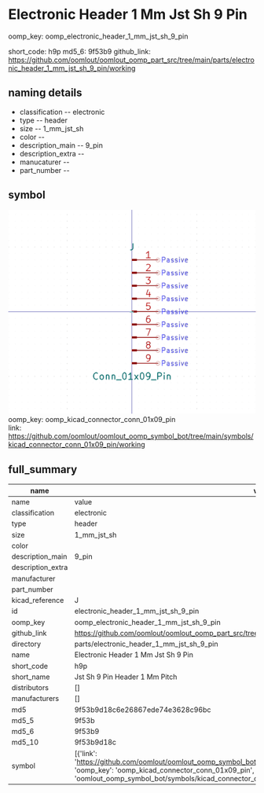 # Electronic Header 1 Mm Jst Sh 9 Pin
oomp_key: oomp_electronic_header_1_mm_jst_sh_9_pin 


short_code: h9p
md5_6: 9f53b9
github_link: https://github.com/oomlout/oomlout_oomp_part_src/tree/main/parts/electronic_header_1_mm_jst_sh_9_pin/working
## naming details
* classification -- electronic
* type -- header
* size -- 1_mm_jst_sh
* color -- 
* description_main -- 9_pin
* description_extra -- 
* manucaturer -- 
* part_number -- 



## symbol

![](symbol/0/working/working_600.png)  
oomp_key: oomp_kicad_connector_conn_01x09_pin  
link: https://github.com/oomlout/oomlout_oomp_symbol_bot/tree/main/symbols/kicad_connector_conn_01x09_pin/working  


## full_summary
| name | value | 
| --- | --- | 
| name | value | 
| classification | electronic | 
| type | header | 
| size | 1_mm_jst_sh | 
| color |  | 
| description_main | 9_pin | 
| description_extra |  | 
| manufacturer |  | 
| part_number |  | 
| kicad_reference | J | 
| id | electronic_header_1_mm_jst_sh_9_pin | 
| oomp_key | oomp_electronic_header_1_mm_jst_sh_9_pin | 
| github_link | https://github.com/oomlout/oomlout_oomp_part_src/tree/main/parts/electronic_header_1_mm_jst_sh_9_pin/working | 
| directory | parts/electronic_header_1_mm_jst_sh_9_pin | 
| name | Electronic Header 1 Mm Jst Sh 9 Pin | 
| short_code | h9p | 
| short_name | Jst Sh 9 Pin Header 1 Mm Pitch | 
| distributors | [] | 
| manufacturers | [] | 
| md5 | 9f53b9d18c6e26867ede74e3628c96bc | 
| md5_5 | 9f53b | 
| md5_6 | 9f53b9 | 
| md5_10 | 9f53b9d18c | 
| symbol | [{'link': 'https://github.com/oomlout/oomlout_oomp_symbol_bot/tree/main/symbols/kicad_connector_conn_01x09_pin', 'oomp_key': 'oomp_kicad_connector_conn_01x09_pin', 'directory': 'oomlout_oomp_symbol_bot/symbols/kicad_connector_conn_01x09_pin//working/working.kicad_sym'}] | 
